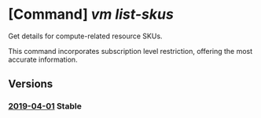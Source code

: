 # [Command] _vm list-skus_

Get details for compute-related resource SKUs.

This command incorporates subscription level restriction, offering the most accurate information.

## Versions

### [2019-04-01](/Resources/mgmt-plane/L3N1YnNjcmlwdGlvbnMve30vcHJvdmlkZXJzL21pY3Jvc29mdC5jb21wdXRlL3NrdXM=/2019-04-01.xml) **Stable**

<!-- mgmt-plane /subscriptions/{}/providers/microsoft.compute/skus 2019-04-01 -->
